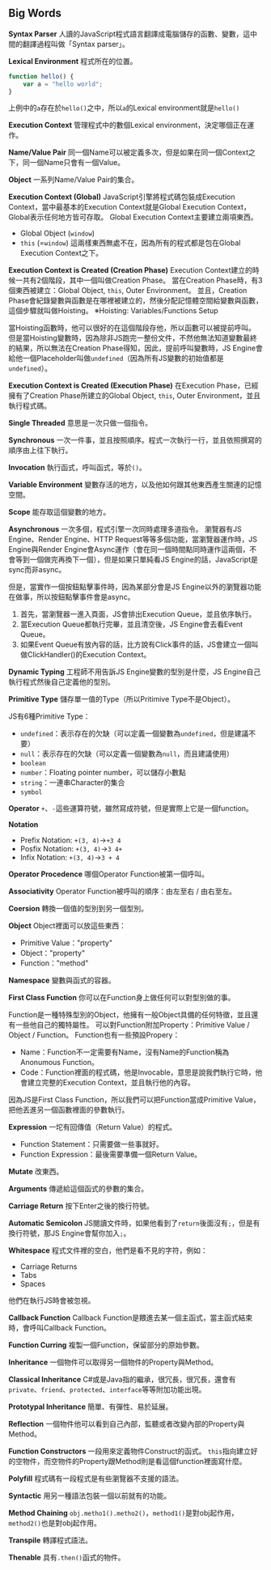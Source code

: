 ## Big Words

**Syntax Parser**
人讀的JavaScript程式語言翻譯成電腦儲存的函數、變數，這中間的翻譯過程叫做「Syntax parser」。

**Lexical Environment**
程式所在的位置。

```js
function hello() {
    var a = "hello world";
}
```

上例中的`a`存在於`hello()`之中，所以`a`的Lexical environment就是`hello()`
 

**Execution Context**
管理程式中的數個Lexical environment，決定哪個正在運作。

**Name/Value Pair**
同一個Name可以被定義多次，但是如果在同一個Context之下，同一個Name只會有一個Value。

**Object**
一系列Name/Value Pair的集合。

**Execution Context (Global)**
JavaScript引擎將程式碼包裝成Execution Context，當中最基本的Execution Context就是Global Execution Context，Global表示任何地方皆可存取。
Global Execution Context主要建立兩項東西。
* Global Object (`window`)
* `this` (=`window`)
這兩樣東西無處不在，因為所有的程式都是包在Global Execution Context之下。

**Execution Context is Created (Creation Phase)**
Execution Context建立的時候一共有2個階段，其中一個叫做Creation Phase。
當在Creation Phase時，有3個東西被建立：Global Object, `this`, Outer Environment。
並且，Creation Phase會紀錄變數與函數是在哪裡被建立的，然後分配記憶體空間給變數與函數，這個步驟就叫做Hoisting。
※Hoisting: Variables/Functions Setup

當Hoisting函數時，他可以很好的在這個階段存他，所以函數可以被提前呼叫。
但是當Hoisting變數時，因為除非JS跑完一整份文件，不然他無法知道變數最終的結果，所以無法在Creation Phase得知，因此，提前呼叫變數時，JS Engine會給他一個Placeholder叫做`undefined`（因為所有JS變數的初始值都是`undefined`）。

**Execution Context is Created (Execution Phase)**
在Execution Phase，已經擁有了Creation Phase所建立的Global Object, `this`, Outer Environment，並且執行程式碼。

**Single Threaded**
意思是一次只做一個指令。

**Synchronous**
一次一件事，並且按照順序。程式一次執行一行，並且依照撰寫的順序由上往下執行。

**Invocation**
執行函式，呼叫函式，等於`()`。

**Variable Environment**
變數存活的地方，以及他如何跟其他東西產生關連的記憶空間。

**Scope**
能存取這個變數的地方。

**Asynchronous**
一次多個，程式引擎一次同時處理多道指令。
瀏覽器有JS Engine、Render Engine、HTTP Request等等多個功能，當瀏覽器運作時，JS Engine與Render Engine會Async運作（會在同一個時間點同時運作這兩個，不會等到一個做完再換下一個），但是如果只單純看JS Engine的話，JavaScript是sync而非async。

但是，當實作一個按鈕點擊事件時，因為某部分會是JS Engine以外的瀏覽器功能在做事，所以按鈕點擊事件會是async。
1. 首先，當瀏覽器一進入頁面，JS會排出Execution Queue，並且依序執行。
2. 當Execution Queue都執行完畢，並且清空後，JS Engine會去看Event Queue。
3. 如果Event Queue有放內容的話，比方說有Click事件的話，JS會建立一個叫做ClickHandler()的Execution Context。

**Dynamic Typing**
工程師不用告訴JS Engine變數的型別是什麼，JS Engine自己執行程式然後自己定義他的型別。

**Primitive Type**
儲存單一值的Type（所以Pritimive Type不是Object）。

JS有6種Primitive Type：
* `undefined`：表示存在的欠缺（可以定義一個變數為`undefined`，但是建議不要）
* `null`：表示存在的欠缺（可以定義一個變數為`null`，而且建議使用）
* `boolean`
* `number`：Floating pointer number，可以儲存小數點
* `string`：一連串Character的集合
* `symbol`

**Operator**
`+`、`-`這些運算符號，雖然寫成符號，但是實際上它是一個function。

**Notation**
* Prefix Notation: `+(3, 4)`→`+3 4`
* Posfix Notation: `+(3, 4)`→`3 4+`
* Infix Notation: `+(3, 4)`→`3 + 4`

**Operator Procedence**
哪個Operator Function被第一個呼叫。

**Associativity**
Operator Function被呼叫的順序：由左至右 / 由右至左。

**Coersion**
轉換一個值的型別到另一個型別。

**Object**
Object裡面可以放這些東西：
* Primitive Value："property"
* Object："property"
* Function："method"

**Namespace**
變數與函式的容器。

**First Class Function**
你可以在Function身上做任何可以對型別做的事。

Function是一種特殊型別的Object，他擁有一般Object具備的任何特徵，並且還有一些他自己的獨特屬性。
可以對Function附加Property：Primitive Value / Object / Function。
Function也有一些預設Propery：
* Name：Function不一定需要有Name，沒有Name的Function稱為Anonumous Function。
* Code：Function裡面的程式碼，他是Invocable，意思是說我們執行它時，他會建立完整的Execution Context，並且執行他的內容。

因為JS是First Class Function，所以我們可以把Function當成Primitive Value，把他丟進另一個函數裡面的參數執行。

**Expression**
一坨有回傳值（Return Value）的程式。

* Function Statement：只需要做一些事就好。
* Function Expression：最後需要準備一個Return Value。

**Mutate**
改東西。

**Arguments**
傳遞給這個函式的參數的集合。

**Carriage Return**
按下Enter之後的換行符號。

**Automatic Semicolon**
JS閱讀文件時，如果他看到了`return`後面沒有`;`，但是有換行符號，那JS Engine會幫你加入`;`。

**Whitespace**
程式文件裡的空白，他們是看不見的字符，例如：
* Carriage Returns
* Tabs
* Spaces

他們在執行JS時會被忽視。

**Callback Function**
Callback Function是餵進去某一個主函式，當主函式結束時，會呼叫Callback Function。

**Function Curring**
複製一個Function，保留部分的原始參數。

**Inheritance**
一個物件可以取得另一個物件的Property與Method。

**Classical Inheritance**
C#或是Java指的繼承，很冗長，很冗長，還會有`private`、`friend`、`protected`、`interface`等等附加功能出現。

**Prototypal Inheritance**
簡單、有彈性、易於延展。

**Reflection**
一個物件他可以看到自己內部，監聽或者改變內部的Property與Method。

**Function Constructors**
一段用來定義物件Construct的函式。
`this`指向建立好的空物件，而空物件的Property跟Method則是看這個function裡面寫什麼。

**Polyfill**
程式碼有一段程式是有些瀏覽器不支援的語法。

**Syntactic**
用另一種語法包裝一個以前就有的功能。

**Method Chaining**
`obj.metho1().metho2()`，`method1()`是對obj起作用，`method2()`也是對obj起作用。

**Transpile**
轉譯程式語法。

**Thenable**
具有`.then()`函式的物件。
